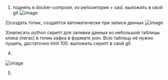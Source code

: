 1) поднять в docker-compose, из репозитория + sasl. выложить в свой git
![image](https://github.com/user-attachments/assets/b57fd72d-2e6c-4a31-8317-3d142acc842b)

2)создать топик, создаётся автоматически при записи данных
![image](https://github.com/user-attachments/assets/45228943-18f8-4603-8b42-138c9daa16a0)

3)написать python скрипт для заливки данных из небольшой таблицы клика (пегас) в топик кафка в формате json. Всю таблицу не нужно пушить, достаточно limit 100. выложить скрипт в свой git


4)
![image](https://github.com/user-attachments/assets/fc539162-4eb7-4958-9780-454ee91e9a8d)

5)

